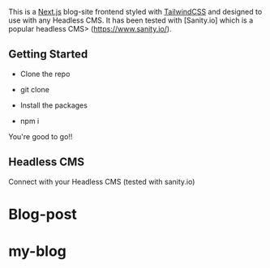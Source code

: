 This is a [Next.js](https://nextjs.org/) blog-site frontend styled with [TailwindCSS](https://tailwindcss.com/) and designed to use with any Headless CMS. It has been tested with [Sanity.io] which is a popular headless CMS> (https://www.sanity.io/).

## Getting Started

* Clone the repo
- git clone <repo-link>
* Install the packages 
- npm i 

You're good to go!!

## Headless CMS
Connect with your Headless CMS (tested with sanity.io)
# Blog-post
# my-blog
